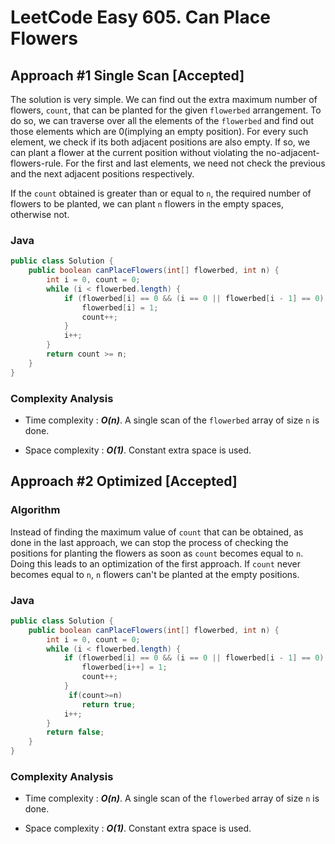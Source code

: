 # LeetCode Easy 605. Can Place Flowers
## Approach #1 Single Scan [Accepted]
The solution is very simple. We can find out the extra maximum number of flowers, `count`, that can be planted for the given `flowerbed` arrangement. To do so, we can traverse over all the elements of the `flowerbed` and find out those elements which are 0(implying an empty position). For every such element, we check if its both adjacent positions are also empty. If so, we can plant a flower at the current position without violating the no-adjacent-flowers-rule. For the first and last elements, we need not check the previous and the next adjacent positions respectively.

If the `count` obtained is greater than or equal to `n`, the required number of flowers to be planted, we can plant `n` flowers in the empty spaces, otherwise not.

### Java
```java
public class Solution {
    public boolean canPlaceFlowers(int[] flowerbed, int n) {
        int i = 0, count = 0;
        while (i < flowerbed.length) {
            if (flowerbed[i] == 0 && (i == 0 || flowerbed[i - 1] == 0) && (i == flowerbed.length - 1 || flowerbed[i + 1] == 0)) {
                flowerbed[i] = 1;
                count++;
            }
            i++;
        }
        return count >= n;
    }
}
```

### Complexity Analysis

* Time complexity : ***O(n)***. A single scan of the `flowerbed` array of size `n` is done.

* Space complexity : ***O(1)***. Constant extra space is used.

## Approach #2 Optimized [Accepted]
### Algorithm

Instead of finding the maximum value of `count` that can be obtained, as done in the last approach, we can stop the process of checking the positions for planting the flowers as soon as `count` becomes equal to `n`. Doing this leads to an optimization of the first approach. If `count` never becomes equal to `n`, `n` flowers can't be planted at the empty positions.

### Java
```java
public class Solution {
    public boolean canPlaceFlowers(int[] flowerbed, int n) {
        int i = 0, count = 0;
        while (i < flowerbed.length) {
            if (flowerbed[i] == 0 && (i == 0 || flowerbed[i - 1] == 0) && (i == flowerbed.length - 1 || flowerbed[i + 1] == 0)) {
                flowerbed[i++] = 1;
                count++;
            }
             if(count>=n)
                return true;
            i++;
        }
        return false;
    }
}
```

### Complexity Analysis

* Time complexity : ***O(n)***. A single scan of the `flowerbed` array of size `n` is done.

* Space complexity : ***O(1)***. Constant extra space is used.